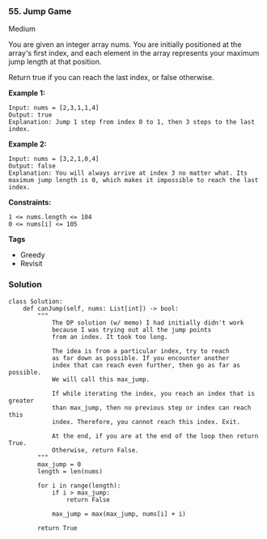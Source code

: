 ### 55. Jump Game
Medium

You are given an integer array nums. You are initially positioned at the array's first index, and each element in the array represents your maximum jump length at that position.

Return true if you can reach the last index, or false otherwise. 

**Example 1:**
```
Input: nums = [2,3,1,1,4]
Output: true
Explanation: Jump 1 step from index 0 to 1, then 3 steps to the last index.
```

**Example 2:**
```
Input: nums = [3,2,1,0,4]
Output: false
Explanation: You will always arrive at index 3 no matter what. Its maximum jump length is 0, which makes it impossible to reach the last index.
``` 

**Constraints:**
```
1 <= nums.length <= 104
0 <= nums[i] <= 105
```

**Tags**
- Greedy
- Revisit

### Solution
```
class Solution:
    def canJump(self, nums: List[int]) -> bool:
        """
            The DP solution (w/ memo) I had initially didn't work
            because I was trying out all the jump points
            from an index. It took too long.
            
            The idea is from a particular index, try to reach
            as far down as possible. If you encounter another
            index that can reach even further, then go as far as possible.
            We will call this max_jump.
            
            If while iterating the index, you reach an index that is greater
            than max_jump, then no previous step or index can reach this
            index. Therefore, you cannot reach this index. Exit.
            
            At the end, if you are at the end of the loop then return True.
            Otherwise, return False.
        """
        max_jump = 0
        length = len(nums)
        
        for i in range(length):
            if i > max_jump:
                return False
            
            max_jump = max(max_jump, nums[i] + i)
        
        return True
                
        
```
